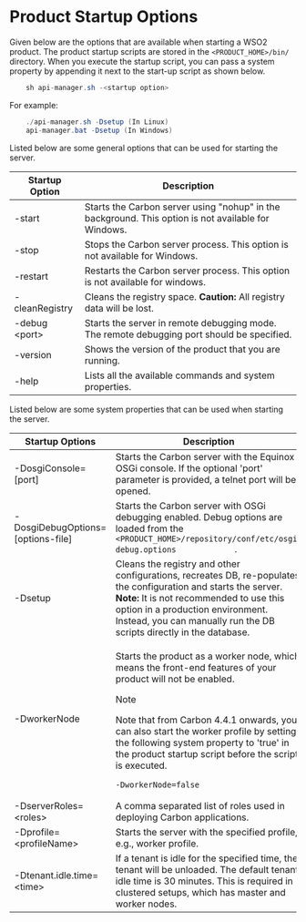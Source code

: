 # Product Startup Options

Given below are the options that are available when starting a WSO2 product. The product startup scripts are stored in the `<PRODUCT_HOME>/bin/` directory. When you execute the startup script, you can pass a system property by appending it next to the start-up script as shown below.

``` java
    sh api-manager.sh -<startup option>
```

For example:

``` java
    ./api-manager.sh -Dsetup (In Linux)
    api-manager.bat -Dsetup (In Windows)
```

Listed below are some general options that can be used for starting the server.

| Startup Option      | Description                                                                                         |
|---------------------|-----------------------------------------------------------------------------------------------------|
| -start              | Starts the Carbon server using "nohup" in the background. This option is not available for Windows. |
| -stop               | Stops the Carbon server process. This option is not available for Windows.                          |
| -restart            | Restarts the Carbon server process. This option is not available for windows.                       |
| -cleanRegistry      | Cleans the registry space. **Caution:** All registry data will be lost.                             |
| -debug &lt;port&gt; | Starts the server in remote debugging mode. The remote debugging port should be specified.          |
| -version            | Shows the version of the product that you are running.                                              |
| -help               | Lists all the available commands and system properties.                                             |

Listed below are some system properties that can be used when starting the server.

<table>
<colgroup>
<col width="50%" />
<col width="50%" />
</colgroup>
<thead>
<tr class="header">
<th>Startup Options</th>
<th>Description</th>
</tr>
</thead>
<tbody>
<tr class="odd">
<td>-DosgiConsole=[port]</td>
<td>Starts the Carbon server with the Equinox OSGi console. If the optional 'port' parameter is provided, a telnet port will be opened.</td>
</tr>
<tr class="even">
<td>-DosgiDebugOptions=[options-file]</td>
<td>Starts the Carbon server with OSGi debugging enabled. Debug options are loaded from the <code>             &lt;PRODUCT_HOME&gt;/repository/conf/etc/osgi-debug.options            </code> .</td>
</tr>
<tr class="odd">
<td>-Dsetup</td>
<td>Cleans the registry and other configurations, recreates DB, re-populates the configuration and starts the server. <strong>Note:</strong> It is not recommended to use this option in a production environment. Instead, you can manually run the DB scripts directly in the database.</td>
</tr>
<tr class="even">
<td>-DworkerNode</td>
<td><p>Starts the product as a worker node, which means the front-end features of your product will not be enabled.</p>
<div class="admonition note">
<p class="admonition-title">Note</p>
<p>Note that from Carbon 4.4.1 onwards, you can also start the worker profile by setting the following system property to 'true' in the product startup script before the script is executed.</p>
<div class="code panel pdl" style="border-width: 1px;">
<div class="codeContent panelContent pdl">
<pre class="java" data-syntaxhighlighter-params="brush: java; gutter: false; theme: Confluence" data-theme="Confluence" style="brush: java; gutter: false; theme: Confluence"><code>-DworkerNode=false</code></pre>
</div>
</div>
</div>
</td>
</tr>
<tr class="odd">
<td>-DserverRoles=&lt;roles&gt;</td>
<td>A comma separated list of roles used in deploying Carbon applications.</td>
</tr>
<tr class="even">
<td>-Dprofile=&lt;profileName&gt;</td>
<td>Starts the server with the specified profile, e.g., worker profile.</td>
</tr>
<tr class="odd">
<td>-Dtenant.idle.time=&lt;time&gt;</td>
<td>If a tenant is idle for the specified time, the tenant will be unloaded. The default tenant idle time is 30 minutes. This is required in clustered setups, which has master and worker nodes.</td>
</tr>
</tbody>
</table>


